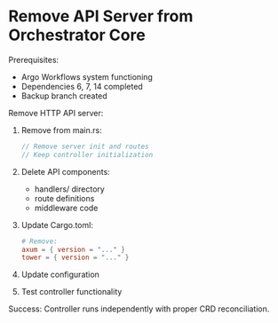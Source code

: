 # Remove API Server from Orchestrator Core

Prerequisites:
- Argo Workflows system functioning
- Dependencies 6, 7, 14 completed
- Backup branch created

Remove HTTP API server:

1. Remove from main.rs:
   ```rust
   // Remove server init and routes
   // Keep controller initialization
   ```

2. Delete API components:
   - handlers/ directory
   - route definitions
   - middleware code

3. Update Cargo.toml:
   ```toml
   # Remove:
   axum = { version = "..." }
   tower = { version = "..." }
   ```

4. Update configuration
5. Test controller functionality

Success: Controller runs independently with proper CRD reconciliation.